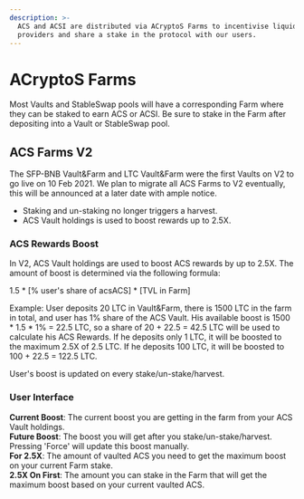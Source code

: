 ```yaml
---
description: >-
  ACS and ACSI are distributed via ACryptoS Farms to incentivise liquidity
  providers and share a stake in the protocol with our users.
---
```


# ACryptoS Farms

Most Vaults and StableSwap pools will have a corresponding Farm where they can be staked to earn ACS or ACSI. Be sure to stake in the Farm after depositing into a Vault or StableSwap pool.

## ACS Farms V2

The SFP-BNB Vault&Farm and LTC Vault&Farm were the first Vaults on V2 to go live on 10 Feb 2021. We plan to migrate all ACS Farms to V2 eventually, this will be announced at a later date with ample notice.

* Staking and un-staking no longer triggers a harvest.
* ACS Vault holdings is used to boost rewards up to 2.5X.

### ACS Rewards Boost

In V2, ACS Vault holdings are used to boost ACS rewards by up to 2.5X. The amount of boost is determined via the following formula:

1.5 \* \[% user's share of acsACS\] \* \[TVL in Farm\]

Example: User deposits 20 LTC in Vault&Farm, there is 1500 LTC in the farm in total, and user has 1% share of the ACS Vault. His available boost is 1500 \* 1.5 \* 1% = 22.5 LTC, so a share of 20 + 22.5 = 42.5 LTC will be used to calculate his ACS Rewards. If he deposits only 1 LTC, it will be boosted to the maximum 2.5X of 2.5 LTC. If he deposits 100 LTC, it will be boosted to 100 + 22.5 = 122.5 LTC.

User's boost is updated on every stake/un-stake/harvest.

### **User Interface**

**Current Boost**: The current boost you are getting in the farm from your ACS Vault holdings.  
**Future Boost**: The boost you will get after you stake/un-stake/harvest. Pressing 'Force' will update this boost manually.  
**For 2.5X**: The amount of vaulted ACS you need to get the maximum boost on your current Farm stake.  
**2.5X On First**: The amount you can stake in the Farm that will get the maximum boost based on your current vaulted ACS.  


